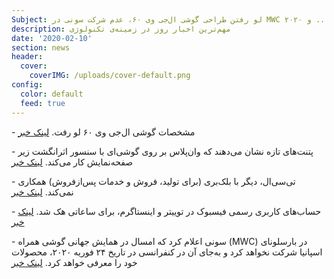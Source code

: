 ```yaml
---
Subject: لو رفتن طراحی گوشی ال‌جی وی ۶۰، عدم شرکت سونی در MWC ۲۰۲۰ و ...
description: مهم‌ترین اخبار روز در زمینه‌ی تکنولوژی
date: '2020-02-10'
section: news
header:
  cover:
    coverIMG: /uploads/cover-default.png
config:
  color: default
  feed: true
---
```

\- مشخصات گوشی ال‌جی وی ۶۰ لو رفت. [لینک خبر](https://www.xda-developers.com/lg-v60-thinq-promo-leak-specs-design/)

\- پتنت‌های تازه نشان می‌دهند که وان‌پلاس بر روی گوشی‌ای با سنسور اثرانگشت زیر صفحه‌نمایش کار می‌کند. [لینک خبر](https://www.androidheadlines.com/2020/02/oneplus-under-display-camera-patent.html)

\- تی‌سی‌ال، دیگر با بلک‌بری (برای تولید، فروش و خدمات پس‌ازفروش) همکاری نمی‌کند. [لینک خبر](https://www.digitaltrends.com/mobile/tcl-ends-blackberry-phone-production-news/)

\- حساب‌های کاربری رسمی فیسبوک در توییتر و اینستاگرم، برای ساعاتی هک شد. [لینک خبر](https://www.ctvnews.ca/mobile/sci-tech/facebook-s-official-twitter-and-instagram-accounts-were-hacked-1.4802865)

\- سونی اعلام کرد که امسال در همایش جهانی گوشی همراه (MWC) در بارسلونای اسپانیا شرکت نخواهد کرد و به‌جای آن در کنفرانسی در تاریخ ۲۴ فوریه ۲۰۲۰، محصولات خود را معرفی خواهد کرد. [لینک خبر](https://www.sony.net/SonyInfo/News/notice/20200210/)
